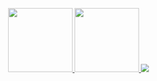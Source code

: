 <div align="center">
  <a href="https://akileshjayakumar.com">
    <img height="130em" src="https://github-readme-stats.vercel.app/api?username=akileshjayakumar&theme=github_dark&hide_border=true&count_private=true&hide_title=true&show_icons=true&hide=stars&card_width=400" />
  </a>
  <a href="https://akileshjayakumar.com">
    <img height="130em" src="https://github-readme-stats.vercel.app/api/top-langs/?username=akileshjayakumar&theme=github_dark&hide_border=true&count_private=true&hide_title=true&layout=compact&langs_count=6&card_width=400" />
  </a>
  <a href="https://akileshjayakumar.com">
    <img src="https://github-readme-streak-stats.herokuapp.com/?user=akileshjayakumar&theme=github-dark&hide_border=true&mode=weekly&card_width=800" />
  </a>
</div>
